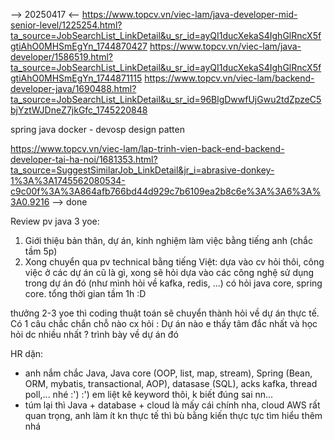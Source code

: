 --> 20250417 <--
https://www.topcv.vn/viec-lam/java-developer-mid-senior-level/1225254.html?ta_source=JobSearchList_LinkDetail&u_sr_id=ayQI1ducXekaS4IghGlRncX5fgtiAhO0MHSmEgYn_1744870427
https://www.topcv.vn/viec-lam/java-developer/1586519.html?ta_source=JobSearchList_LinkDetail&u_sr_id=ayQI1ducXekaS4IghGlRncX5fgtiAhO0MHSmEgYn_1744871115
https://www.topcv.vn/viec-lam/backend-developer-java/1690488.html?ta_source=JobSearchList_LinkDetail&u_sr_id=96BlgDwwfUjGwu2tdZpzeC5bjYztWJDneZ7jkGfc_1745220848

spring 
java
docker - devosp
design patten

https://www.topcv.vn/viec-lam/lap-trinh-vien-back-end-backend-developer-tai-ha-noi/1681353.html?ta_source=SuggestSimilarJob_LinkDetail&jr_i=abrasive-donkey-1%3A%3A1745562080534-c9c00f%3A%3A864afb766bd44d929c7b6109ea2b8c6e%3A%3A6%3A%3A0.9216
--> done

Review pv java 3 yoe:
1. Giới thiệu bản thân, dự án, kinh nghiệm làm việc bằng tiếng anh (chắc tầm 5p)
2. Xong chuyển qua pv technical bằng tiếng Việt:
dựa vào cv hỏi thôi, công việc ở các dự án cũ là gì, xong sẽ hỏi dựa vào các công nghệ sử dụng trong dự án đó (như mình hỏi về kafka, redis, ...)
có hỏi java core, spring core.
tổng thời gian tầm 1h :D

thưởng 2-3 yoe thì coding thuật toán sẽ chuyển thành hỏi về dự án thực tế. Có 1 câu chắc chắn chỗ nào cx hỏi : Dự án nào e thấy tâm đắc nhất và học hỏi dc nhiều nhất ? trình bày về dự án đó

HR dặn:
+ anh nắm chắc Java, Java core (OOP, list, map, stream), Spring (Bean, ORM, mybatis, transactional, AOP), datasase (SQL), acks kafka, thread poll,... nhé :') :') em liệt kê keyword thôi, k biết đúng sai nn...
+ túm lại thì Java + database + cloud là mấy cái chính nha, cloud AWS rất quan trọng, anh làm ít kn thực tế thì bù bằng kiến thực tực tìm hiểu thêm nhá 
